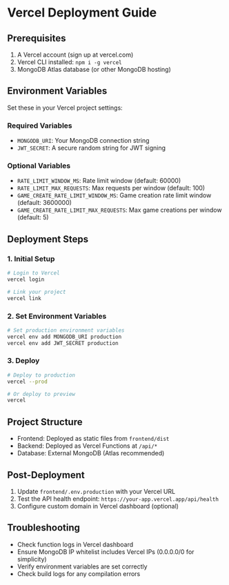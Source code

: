 # Vercel Deployment Guide

## Prerequisites
1. A Vercel account (sign up at vercel.com)
2. Vercel CLI installed: `npm i -g vercel`
3. MongoDB Atlas database (or other MongoDB hosting)

## Environment Variables
Set these in your Vercel project settings:

### Required Variables
- `MONGODB_URI`: Your MongoDB connection string
- `JWT_SECRET`: A secure random string for JWT signing

### Optional Variables
- `RATE_LIMIT_WINDOW_MS`: Rate limit window (default: 60000)
- `RATE_LIMIT_MAX_REQUESTS`: Max requests per window (default: 100)
- `GAME_CREATE_RATE_LIMIT_WINDOW_MS`: Game creation rate limit window (default: 3600000)
- `GAME_CREATE_RATE_LIMIT_MAX_REQUESTS`: Max game creations per window (default: 5)

## Deployment Steps

### 1. Initial Setup
```bash
# Login to Vercel
vercel login

# Link your project
vercel link
```

### 2. Set Environment Variables
```bash
# Set production environment variables
vercel env add MONGODB_URI production
vercel env add JWT_SECRET production
```

### 3. Deploy
```bash
# Deploy to production
vercel --prod

# Or deploy to preview
vercel
```

## Project Structure
- Frontend: Deployed as static files from `frontend/dist`
- Backend: Deployed as Vercel Functions at `/api/*`
- Database: External MongoDB (Atlas recommended)

## Post-Deployment
1. Update `frontend/.env.production` with your Vercel URL
2. Test the API health endpoint: `https://your-app.vercel.app/api/health`
3. Configure custom domain in Vercel dashboard (optional)

## Troubleshooting
- Check function logs in Vercel dashboard
- Ensure MongoDB IP whitelist includes Vercel IPs (0.0.0.0/0 for simplicity)
- Verify environment variables are set correctly
- Check build logs for any compilation errors